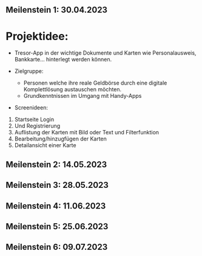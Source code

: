 

## Meilenstein 1: 30.04.2023

# Projektidee:
- Tresor-App in der wichtige Dokumente und Karten wie Personalausweis, Bankkarte… hinterlegt werden können.

- Zielgruppe: 
    - Personen welche ihre reale Geldbörse durch eine digitale Komplettlösung austauschen möchten.
    - Grundkenntnissen im Umgang mit Handy-Apps

- Screenideen:
1. Startseite Login
2. Und Registrierung
3. Auflistung der Karten mit Bild oder Text und Filterfunktion
4. Bearbeitung/hinzugfügen der Karten
5. Detailansicht einer Karte


## Meilenstein 2: 14.05.2023

## Meilenstein 3: 28.05.2023

## Meilenstein 4: 11.06.2023

## Meilenstein 5: 25.06.2023

## Meilenstein 6: 09.07.2023

